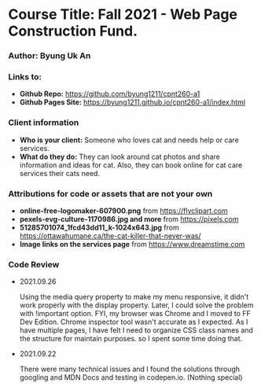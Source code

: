 # Course Title: Fall 2021 - Web Page Construction Fund.
### Author: Byung Uk An
### Links to:
  - **Github Repo:** https://github.com/byung1211/cpnt260-a1
  - **Github Pages Site:** https://byung1211.github.io/cpnt260-a1/index.html
  
### Client information
  - **Who is your client:** Someone who loves cat and needs help or care services.
  - **What do they do:** They can look around cat photos and share information and ideas for cat. Also, they can book online for cat care services their cats need.

### Attributions for code or assets that are not your own

- **online-free-logomaker-607900.png**
from https://flyclipart.com
- **pexels-evg-culture-1170986.jpg and more** from https://pixels.com
- **51285701074_1fcd43dd11_k-1024x643.jpg** from https://ottawahumane.ca/the-cat-killer-that-never-was/
- **Image links on the services page** from https://www.dreamstime.com

### Code Review
	
- 2021.09.26
	
	Using the media query property to make my menu responsive, it didn't work properly with the display property. Later, I could solve the problem with !important option. FYI, my browser was Chrome and I moved to FF Dev Edition. Chrome inspector tool wasn't accurate as I expected. As I have multiple pages, I have felt I need to organize CSS class names and the structure for maintain purposes. so I spent some time doing that. 
	
- 2021.09.22

	There were many technical issues and I found the solutions through googling and MDN Docs and testing in codepen.io. (Nothing special)
